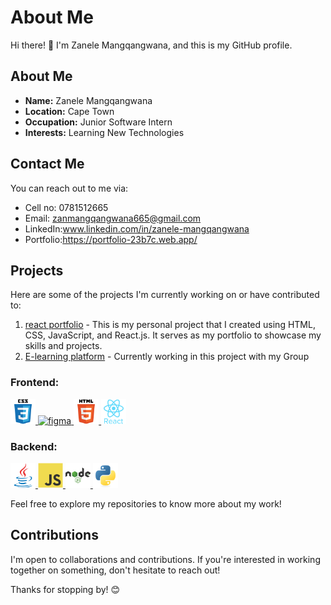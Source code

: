 # About Me

Hi there! 👋 I'm Zanele Mangqangwana, and this is my GitHub profile.

## About Me

- **Name:** Zanele Mangqangwana
- **Location:** Cape Town
 - **Occupation:** Junior Software Intern
- **Interests:** Learning New Technologies

## Contact Me

You can reach out to me via:
- Cell no: 0781512665
- Email: zanmangqangwana665@gmail.com
- LinkedIn:www.linkedin.com/in/zanele-mangqangwana
- Portfolio:https://portfolio-23b7c.web.app/


## Projects

Here are some of the projects I'm currently working on or have contributed to:

1. [react portfolio](https://portfolio-23b7c.web.app/) - This is my personal project that I created using HTML, CSS, JavaScript, and React.js. It serves as my portfolio to showcase my skills and projects.
2. [E-learning platform](link-to-project-2) - Currently working in this project with my Group

<h3 align="left">Frontend:</h3>
<p align="left">
  <a href="https://www.w3schools.com/css/" target="_blank" rel="noreferrer">
    <img src="https://raw.githubusercontent.com/devicons/devicon/master/icons/css3/css3-original-wordmark.svg" alt="css3" width="40" height="40"/>
  </a>
  <a href="https://www.figma.com/" target="_blank" rel="noreferrer">
    <img src="https://www.vectorlogo.zone/logos/figma/figma-icon.svg" alt="figma" width="40" height="40"/>
  </a>
  <a href="https://www.w3.org/html/" target="_blank" rel="noreferrer">
    <img src="https://raw.githubusercontent.com/devicons/devicon/master/icons/html5/html5-original-wordmark.svg" alt="html5" width="40" height="40"/>
  </a>
  <a href="https://reactjs.org/" target="_blank" rel="noreferrer">
    <img src="https://raw.githubusercontent.com/devicons/devicon/master/icons/react/react-original-wordmark.svg" alt="react" width="40" height="40"/>
  </a>
</p>


<h3 align="left">Backend:</h3>
<p align="left">
  <a href="https://www.java.com" target="_blank" rel="noreferrer">
    <img src="https://raw.githubusercontent.com/devicons/devicon/master/icons/java/java-original.svg" alt="java" width="40" height="40"/>
  </a>
  <a href="https://developer.mozilla.org/en-US/docs/Web/JavaScript" target="_blank" rel="noreferrer">
    <img src="https://raw.githubusercontent.com/devicons/devicon/master/icons/javascript/javascript-original.svg" alt="javascript" width="40" height="40"/>
  </a>
  <a href="https://www.nodejs.org" target="_blank" rel="noreferrer">
    <img src="https://raw.githubusercontent.com/devicons/devicon/master/icons/nodejs/nodejs-original-wordmark.svg" alt="nodejs" width="40" height="40"/>
  </a>
  <a href="https://www.python.org" target="_blank" rel="noreferrer">
    <img src="https://raw.githubusercontent.com/devicons/devicon/master/icons/python/python-original.svg" alt="python" width="40" height="40"/>
  </a>
</p>

Feel free to explore my repositories to know more about my work!

## Contributions

I'm open to collaborations and contributions. If you're interested in working together on something, don't hesitate to reach out!

Thanks for stopping by! 😊
